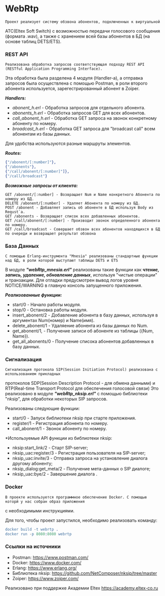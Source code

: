 # WebRtp
    Проект реализует систему обзвона абонентов, подключенных к виртуальной
АТС(Eltex Soft Switch) с возможностью передачи голосового сообщения (формата .wav), а также с хранением всей базы
абонентов в БД (на основе таблиц DETS/ETS).

###  REST API
    Реализована обработка запросов соответствующая подходу REST API (RESTful Application Programming Interface).
Эта обработка была разделена 4 модуля (Handler-а), а отправка запросов была осуществлена с помощью Postman, в роли второго абонента используется, зарегестрированный абонент в Zoiper.

*__Handlers:__*
* *abonent_h.erl* - Обработка запросов для отдельного абонента.
* *abonents_h.erl* -  Обработка запросов GET для всех абонентов.
* *call_abonent_h.erl* - Обработка GET запроса на звонок конкретному абоненту по номеру.
* *broadcast_h.erl* - Обработка GET запроса для "broadcast call" всем абонентам из базы данных.

Для удобства используются разные маршруты элементов.

*__Routes:__*
```erlang
{"/abonent/[:number]"},
{"/abonents"}, 
{"/call/abonent/[:number]"]}, 
{"/call/broadcast"}
```

*__Возможные запросы от клиента:__*
```
GET /abonent/[:number] - Возвращает Num и Name конкретного Абонента по номеру из БД.
DELETE /abonent/[:number] - Удаляет Абонента по номеру из БД.
POST /abonent - Добавляет запись об абоненте в БД используя Body из Requst`a.
GET /abonents - Возвращает список всех добавленных абонентов.
GET /call/abonent/[:number] - Производит звонок определенного абонента по номеру.
GET /call/broadcast - Совершает обзвон всех абонентов находящихся в БД по очереди и возвращает результат обзвона
```

### База Данных
    С помощью Erlang-инструмента "Mnesia" реализованы стандартные функции над БД, в роли которой выступают таблицы DETS и ETS
В модуле *__"webRtp_mnesia.erl"__* реализованы такие функции как ***чтение, запись, удаление, обновление данных***, используя "чистые операции" и транзакции. 
Для отладки предусмотрен вывод логов уровня NOTICE/WARNING в главную консоль запущенного приложения.

*__Реализованные функции:__*

* start/0 - Начало работы модуля.
* stop/0 - Остановка работы модуля.
* insert_abonent/2 - Добавление абонента в базу данных, используя в аргументах Num(номер) и Name(имя).
* delete_abonent/1 - Удаляение абонента из базы данных по Num.
* get_abonent/1, - Получение записи об абоненте из таблицы ({Num, Name}).
* get_all_abonents/0 - Получение списока абонентов добавленных в базу данных.

### Сигнализация 
    Сигнализация протокола SIP(Session Initiation Protocol) реализована с использованием прикладных 
протоколов SDP(Session Description Protocol - для обмена данными) 
и RTP(Real-time Transport Protocol для обеспечения голосовой связи)
Это реализовано в модуле *__"webRtp_nksip.erl"__* с помощью библиотеки "nksip", для обработки некоторых SIP запросов.

Реализованы следующие функции:

* start/0 - Запуск библиотеки nksip при старте приложения.
* register/1 - Регистрация абонента по номеру.
* call_abonent/1 - Звонок абоненту по номеру.

*Используемые API функции из библиотеки nksip: 

* nksip:start_link/2 - Старт SIP-server;
* nksip_uac:register/3 - Регистрация пользователя на SIP-server;
* nksip_uac:invite/3 - Отправка запроса на установление диалога другому абоненту;
* nksip_dialog:get_meta/2 - Получение мета-данных о SIP диалоге;
* nksip_uac:bye/2 - Завершение диалога  .

### Docker
    В проекте используется программное обеспечение Docker. С помощью которй у нас собран образ приложения 
с необходимыми инструкциями.

Для того, чтобы проект запустился, необходимо реализовать команду:
```erlang
docker build -t webrtp .
docker run -p 8080:8080 webrtp
```
### Ссылки на источники

* Postman: https://www.postman.com/
* Docker: https://www.docker.com/
* Erlang: https://www.erlang.org/
* Библиотека nksip: https://github.com/NetComposer/nksip/tree/master
* Zoiper: https://www.zoiper.com/

Реализовано при поддержке Академии Eltex
    https://academy.eltex-co.ru